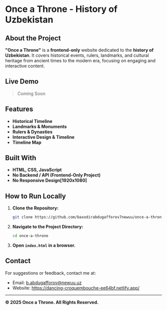 # Once a Throne - History of Uzbekistan

##  About the Project
**"Once a Throne"** is a **frontend-only** website dedicated to the **history of Uzbekistan**. It covers historical events, rulers, 
landmarks, and cultural heritage from ancient times to the modern era, focusing on engaging and interactive content.

##  Live Demo
> Coming Soon

##  Features
- **Historical Timeline**
- **Landmarks & Monuments** 
- **Rulers & Dynasties** 
- **Interactive Design & Timeline**
- **Timeline Map**

##  Built With
- **HTML, CSS, JavaScript**
- **No Backend / API (Frontend-Only Project)**
- **No Responsive Design[1920x1080]**

## How to Run Locally
1. **Clone the Repository:**
   ```sh
   git clone https://github.com/baxodirabdugafforov7newuu/once-a-throne.git
   ```
2. **Navigate to the Project Directory:**
   ```sh
   cd once-a-throne
   ```
3. **Open `index.html` in a browser.**

## Contact
For suggestions or feedback, contact me at:
- Email: b.abdugafforov@newuu.uz
- Website: https://dancing-croquembouche-ee64bf.netlify.app/

---
**© 2025 Once a Throne. All Rights Reserved.**
